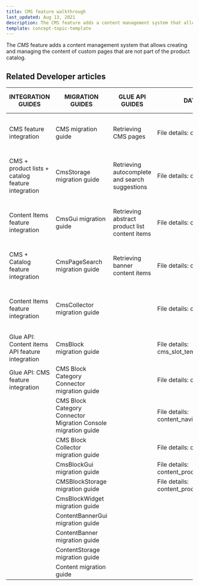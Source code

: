 ```yaml
---
title: CMS feature walkthrough
last_updated: Aug 13, 2021
description: The CMS feature adds a content management system that allows creating and managing the content of custom pages that are not part of the product catalog
template: concept-topic-template
---
```


The _CMS_ feature adds a content management system that allows creating and managing the content of custom pages that are not part of the product catalog.

<!--
To learn more about the feature and to find out how end users use it, see [CMS](https://documentation.spryker.com/docs/cms) for business users.
-->

## Related Developer articles

|INTEGRATION GUIDES  | MIGRATION GUIDES | GLUE API GUIDES  | DATA IMPORT | TUTORIALS AND HOWTOS | TECHNICAL ENHANCEMENTS | REFERENCES |
|---------|---------|---------|---------|---------|---------|---------|
| CMS feature integration  | CMS migration guide  |  Retrieving CMS pages | File details: cms_page.csv  | HowTo - Create CMS Templates  |Enabling the category CMS blocks | CMS extension points: Reference information |
| CMS + product lists + catalog feature integration  | CmsStorage migration guide |  Retrieving autocomplete and search suggestions | File details: cms_block.csv  | HowTo - Define the maximum size of content fields  | Enabling the product CMS block |   |
| Content Items feature integration | CmsGui migration guide | Retrieving abstract product list content items  | File details: cms_block_store.csv  | HowTo - Create a visibility condition for CMS blocks  | Enabling CMS block widget |   |
| CMS + Catalog feature integration | CmsPageSearch migration guide | Retrieving banner content items  | File details: cms_template.csv  | HowTo - Create a custom content item  |   |   |
| Content Items feature integration  | CmsCollector migration guide |   | File details: cms_slot.csv  | [Learn about the CoreMedia technology partner integration](/docs/scos/dev/technology-partners/{{page.version}}/content-management/coremedia/coremedia.html-with-templates-slots)  |   |   |
| Glue API: Content items API feature integration | CmsBlock migration guide |   |  File details: cms_slot_template.csv |   |   |   |
| Glue API: CMS feature integration  | CMS Block Category Connector migration guide|   |  File details: cms_slot_block.csv |   |   |   |
|   | CMS Block Category Connector Migration Console migration guide|   |  File details: content_navigation.csv |   |   |   |
|   | CMS Block Collector migration guide|   | File details: content_banner.csv   |   |   |   |
|   | CmsBlockGui migration guide |   | File details: content_product_set.csv   |   |   |   |
|   | CMSBlockStorage migration guide  |   | File details: content_product_abstract_list.csv  |   |   |   |
|   | CmsBlockWidget migration guide  |   |   |   |   |   |
|   | ContentBannerGui migration guide   |   |   |   |   |   |
|   | ContentBanner migration guide  |   |   |   |   |   |
|   | ContentStorage migration guide  |   |   |   |   |   |
|   | Content migration guide  |   |   |   |   |   |
